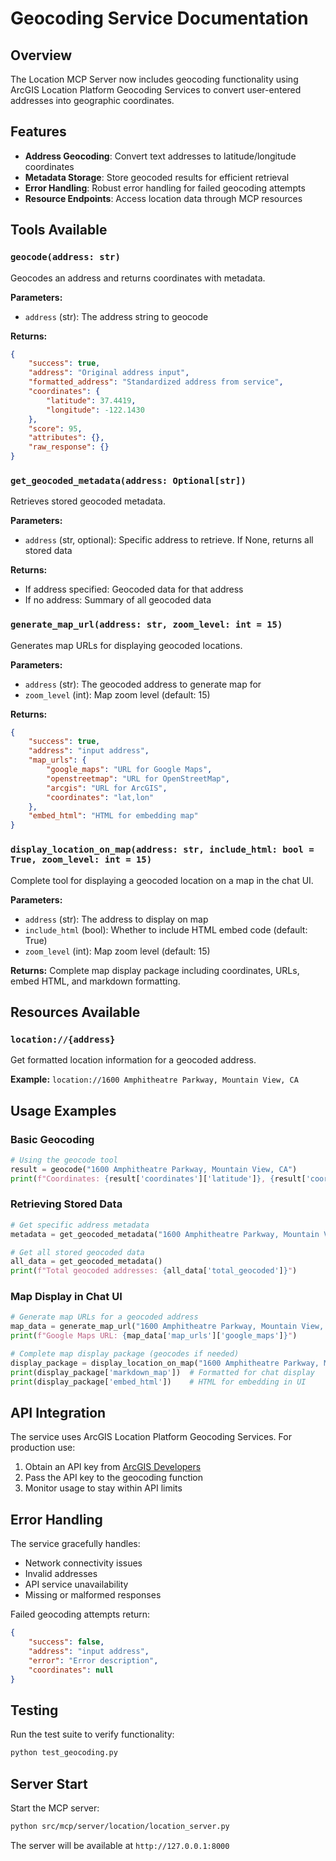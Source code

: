 # Geocoding Service Documentation

## Overview
The Location MCP Server now includes geocoding functionality using ArcGIS Location Platform Geocoding Services to convert user-entered addresses into geographic coordinates.

## Features
- **Address Geocoding**: Convert text addresses to latitude/longitude coordinates
- **Metadata Storage**: Store geocoded results for efficient retrieval
- **Error Handling**: Robust error handling for failed geocoding attempts
- **Resource Endpoints**: Access location data through MCP resources

## Tools Available

### `geocode(address: str)`
Geocodes an address and returns coordinates with metadata.

**Parameters:**
- `address` (str): The address string to geocode

**Returns:**
```json
{
    "success": true,
    "address": "Original address input",
    "formatted_address": "Standardized address from service",
    "coordinates": {
        "latitude": 37.4419,
        "longitude": -122.1430
    },
    "score": 95,
    "attributes": {},
    "raw_response": {}
}
```

### `get_geocoded_metadata(address: Optional[str])`
Retrieves stored geocoded metadata.

**Parameters:**
- `address` (str, optional): Specific address to retrieve. If None, returns all stored data

**Returns:**
- If address specified: Geocoded data for that address
- If no address: Summary of all geocoded data

### `generate_map_url(address: str, zoom_level: int = 15)`
Generates map URLs for displaying geocoded locations.

**Parameters:**
- `address` (str): The geocoded address to generate map for
- `zoom_level` (int): Map zoom level (default: 15)

**Returns:**
```json
{
    "success": true,
    "address": "input address",
    "map_urls": {
        "google_maps": "URL for Google Maps",
        "openstreetmap": "URL for OpenStreetMap", 
        "arcgis": "URL for ArcGIS",
        "coordinates": "lat,lon"
    },
    "embed_html": "HTML for embedding map"
}
```

### `display_location_on_map(address: str, include_html: bool = True, zoom_level: int = 15)`
Complete tool for displaying a geocoded location on a map in the chat UI.

**Parameters:**
- `address` (str): The address to display on map
- `include_html` (bool): Whether to include HTML embed code (default: True)
- `zoom_level` (int): Map zoom level (default: 15)

**Returns:**
Complete map display package including coordinates, URLs, embed HTML, and markdown formatting.

## Resources Available

### `location://{address}`
Get formatted location information for a geocoded address.

**Example:** `location://1600 Amphitheatre Parkway, Mountain View, CA`

## Usage Examples

### Basic Geocoding
```python
# Using the geocode tool
result = geocode("1600 Amphitheatre Parkway, Mountain View, CA")
print(f"Coordinates: {result['coordinates']['latitude']}, {result['coordinates']['longitude']}")
```

### Retrieving Stored Data
```python
# Get specific address metadata
metadata = get_geocoded_metadata("1600 Amphitheatre Parkway, Mountain View, CA")

# Get all stored geocoded data
all_data = get_geocoded_metadata()
print(f"Total geocoded addresses: {all_data['total_geocoded']}")
```

### Map Display in Chat UI
```python
# Generate map URLs for a geocoded address
map_data = generate_map_url("1600 Amphitheatre Parkway, Mountain View, CA", zoom_level=15)
print(f"Google Maps URL: {map_data['map_urls']['google_maps']}")

# Complete map display package (geocodes if needed)
display_package = display_location_on_map("1600 Amphitheatre Parkway, Mountain View, CA")
print(display_package['markdown_map'])  # Formatted for chat display
print(display_package['embed_html'])    # HTML for embedding in UI
```

## API Integration
The service uses ArcGIS Location Platform Geocoding Services. For production use:

1. Obtain an API key from [ArcGIS Developers](https://developers.arcgis.com/)
2. Pass the API key to the geocoding function
3. Monitor usage to stay within API limits

## Error Handling
The service gracefully handles:
- Network connectivity issues
- Invalid addresses
- API service unavailability
- Missing or malformed responses

Failed geocoding attempts return:
```json
{
    "success": false,
    "address": "input address",
    "error": "Error description",
    "coordinates": null
}
```

## Testing
Run the test suite to verify functionality:
```bash
python test_geocoding.py
```

## Server Start
Start the MCP server:
```bash
python src/mcp/server/location/location_server.py
```

The server will be available at `http://127.0.0.1:8000`
